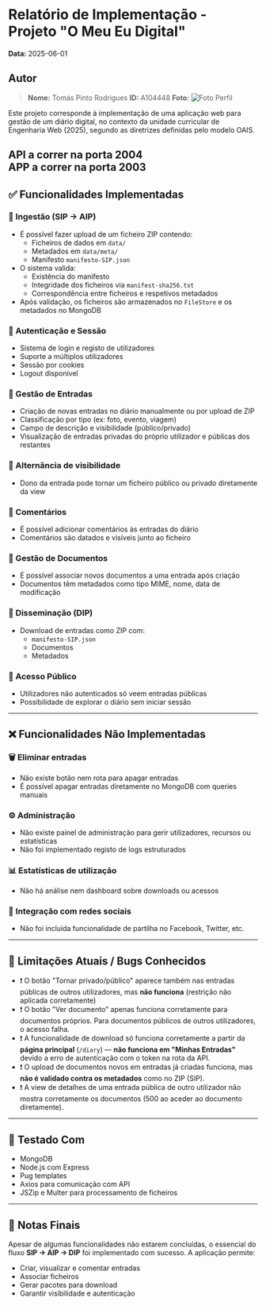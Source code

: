# Relatório de Implementação - Projeto "O Meu Eu Digital"

**Data:** 2025-06-01

## Autor

> **Nome:** Tomás Pinto Rodrigues
> **ID:** A104448
> **Foto:**
>![Foto Perfil](https://github.com/user-attachments/assets/575cd72e-b849-4e66-a39b-5c8552c4e80e)


Este projeto corresponde à implementação de uma aplicação web para gestão de um diário digital, no contexto da unidade curricular de Engenharia Web (2025), segundo as diretrizes definidas pelo modelo OAIS. <br>

API a correr na porta 2004 <br>
APP a correr na porta 2003 <br>
---

## ✅ Funcionalidades Implementadas

### 📁 Ingestão (SIP → AIP)
- É possível fazer upload de um ficheiro ZIP contendo:
  - Ficheiros de dados em `data/`
  - Metadados em `data/meta/`
  - Manifesto `manifesto-SIP.json`
- O sistema valida:
  - Existência do manifesto
  - Integridade dos ficheiros via `manifest-sha256.txt`
  - Correspondência entre ficheiros e respetivos metadados
- Após validação, os ficheiros são armazenados no `FileStore` e os metadados no MongoDB

### 👤 Autenticação e Sessão
- Sistema de login e registo de utilizadores
- Suporte a múltiplos utilizadores
- Sessão por cookies
- Logout disponível

### 📝 Gestão de Entradas
- Criação de novas entradas no diário manualmente ou por upload de ZIP
- Classificação por tipo (ex: foto, evento, viagem)
- Campo de descrição e visibilidade (público/privado)
- Visualização de entradas privadas do próprio utilizador e públicas dos restantes

### 🔁 Alternância de visibilidade
- Dono da entrada pode tornar um ficheiro público ou privado diretamente da view

### 💬 Comentários
- É possível adicionar comentários às entradas do diário
- Comentários são datados e visíveis junto ao ficheiro

### 📄 Gestão de Documentos
- É possível associar novos documentos a uma entrada após criação
- Documentos têm metadados como tipo MIME, nome, data de modificação

### 💾 Disseminação (DIP)
- Download de entradas como ZIP com:
  - `manifesto-SIP.json`
  - Documentos
  - Metadados

### 👀 Acesso Público
- Utilizadores não autenticados só veem entradas públicas
- Possibilidade de explorar o diário sem iniciar sessão

---

## ❌ Funcionalidades Não Implementadas

### 🗑️ Eliminar entradas
- Não existe botão nem rota para apagar entradas
- É possível apagar entradas diretamente no MongoDB com queries manuais

### ⚙️ Administração
- Não existe painel de administração para gerir utilizadores, recursos ou estatísticas
- Não foi implementado registo de logs estruturados

### 📊 Estatísticas de utilização
- Não há análise nem dashboard sobre downloads ou acessos

### 📢 Integração com redes sociais
- Não foi incluída funcionalidade de partilha no Facebook, Twitter, etc.

---

## 🐞 Limitações Atuais / Bugs Conhecidos

- ❗ O botão "Tornar privado/público" aparece também nas entradas públicas de outros utilizadores, mas **não funciona** (restrição não aplicada corretamente)
- ❗ O botão "Ver documento" apenas funciona corretamente para documentos próprios. Para documentos públicos de outros utilizadores, o acesso falha.
- ❗ A funcionalidade de download só funciona corretamente a partir da **página principal** (`/diary`) — **não funciona em "Minhas Entradas"** devido a erro de autenticação com o token na rota da API.
- ❗ O upload de documentos novos em entradas já criadas funciona, mas **não é validado contra os metadados** como no ZIP (SIP).
- ❗ A view de detalhes de uma entrada pública de outro utilizador não mostra corretamente os documentos (500 ao aceder ao documento diretamente).

---

## 🧪 Testado Com
- MongoDB
- Node.js com Express
- Pug templates
- Axios para comunicação com API
- JSZip e Multer para processamento de ficheiros

---

## 📝 Notas Finais

Apesar de algumas funcionalidades não estarem concluídas, o essencial do fluxo **SIP → AIP → DIP** foi implementado com sucesso. A aplicação permite:
- Criar, visualizar e comentar entradas
- Associar ficheiros
- Gerar pacotes para download
- Garantir visibilidade e autenticação
